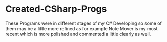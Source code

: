 # Created-CSharp-Progs

These Programs were in different stages of my C# Developing 
so some of them may be a little more refined as for example
Note Mover is my most recent which is more polished and commented a little clearly as well.
